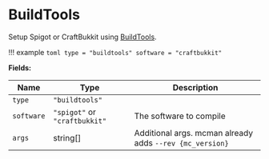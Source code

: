 # BuildTools

Setup Spigot or CraftBukkit using [BuildTools](https://www.spigotmc.org/wiki/buildtools/).

!!! example
    ```toml
    type = "buildtools"
    software = "craftbukkit"
    ```

**Fields:**

| Name       | Type                          | Description                                              |
| ---------- | ----------------------------- | -------------------------------------------------------- |
| `type`     | `"buildtools"`                |                                                          |
| `software` | `"spigot"` or `"craftbukkit"` | The software to compile                                  |
| `args`     | string[]                      | Additional args. mcman already adds `--rev {mc_version}` |
